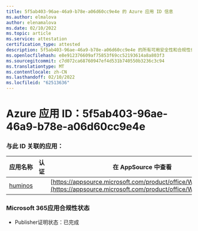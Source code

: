 ```yaml
---
title: 5f5ab403-96ae-46a9-b78e-a06d60cc9e4e 的 Azure 应用 ID 信息
ms.author: elmalova
author: elenamalova
ms.date: 02/10/2022
ms.topic: article
ms.service: attestation
certification_type: attested
description: 5f5ab403-96ae-46a9-b78e-a06d60cc9e4e 的所有可用安全性和合规性信息。
ms.openlocfilehash: e8e912376609af75853f69cc52193614a8a803f3
ms.sourcegitcommit: c7d072ca68760947ef4d531b740550b3236c3c94
ms.translationtype: MT
ms.contentlocale: zh-CN
ms.lasthandoff: 02/10/2022
ms.locfileid: "62513636"
---
```

# <a name="azure-app-id-5f5ab403-96ae-46a9-b78e-a06d60cc9e4e"></a>Azure 应用 ID：5f5ab403-96ae-46a9-b78e-a06d60cc9e4e


### <a name="apps-associated-with-this-id"></a>与此 ID 关联的应用：
| **应用名称** | **认证** | **在 AppSource 中查看** |
|--------------|---------------|-----------------------|
| [huminos](https://docs.microsoft.com/microsoft-365-app-certification/forward/WA200003308) |  | [https://appsource.microsoft.com/product/office/WA200003308](https://appsource.microsoft.com/product/office/WA200003308) |

### <a name="microsoft-365-app-compliance-status"></a>Microsoft 365应用合规性状态
- Publisher证明状态：已完成
